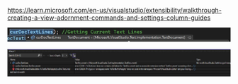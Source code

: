 


https://learn.microsoft.com/en-us/visualstudio/extensibility/walkthrough-creating-a-view-adornment-commands-and-settings-column-guides


![Text Doc1](./images/50TextDocument50.jpg)



![Text Doc2](./images/50TextDocument51.jpg)
